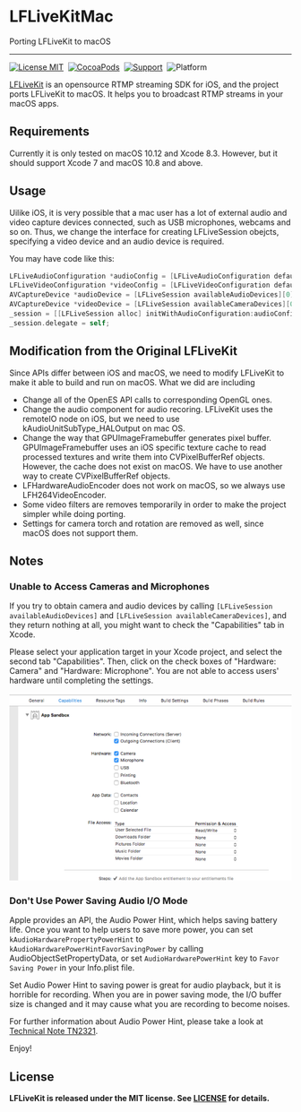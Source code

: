 # LFLiveKitMac

Porting LFLiveKit to macOS

---

[![License MIT](https://img.shields.io/badge/license-MIT-green.svg?style=flat)](https://raw.githubusercontent.com/KKBOX/LFLiveKitMac/blob/master/LICENSE)&nbsp;
[![CocoaPods](http://img.shields.io/cocoapods/v/LFLiveKitMac.svg?style=flat)](http://cocoapods.org/?q=LFLiveKitMac)&nbsp;
[![Support](https://img.shields.io/badge/macOS-10-orange.svg)](https://www.apple.com/tw/macos)&nbsp;
![Platform](https://img.shields.io/badge/platform-macOS-ff69b4.svg)&nbsp;


[LFLiveKit](https://github.com/LaiFengiOS/LFLiveKit) is an opensource
RTMP streaming SDK for iOS, and the project ports LFLiveKit to macOS.
It helps you to broadcast RTMP streams in your macOS apps.

## Requirements

Currently it is only tested on macOS 10.12 and Xcode 8.3. However, but it
should support Xcode 7 and macOS 10.8 and above.

## Usage

Uilike iOS, it is very possible that a mac user has a lot of external
audio and video capture devices connected, such as USB microphones,
webcams and so on. Thus, we change the interface for creating
LFLiveSession obejcts, specifying a video device and an audio device
is required.

You may have code like this:

``` objective-c
LFLiveAudioConfiguration *audioConfig = [LFLiveAudioConfiguration defaultConfiguration];
LFLiveVideoConfiguration *videoConfig = [LFLiveVideoConfiguration defaultConfigurationForQuality:LFLiveVideoQuality_Medium3];
AVCaptureDevice *audioDevice = [LFLiveSession availableAudioDevices][0];
AVCaptureDevice *videoDevice = [LFLiveSession availableCameraDevices][0];
_session = [[LFLiveSession alloc] initWithAudioConfiguration:audioConfig audioDevice:audioDevice videoConfiguration:videoConfig videoDevice:videoDevice captureType:LFLiveCaptureMaskAll];
_session.delegate = self;
```

## Modification from the Original LFLiveKit

Since APIs differ between iOS and macOS, we need to modify LFLiveKit
to make it able to build and run on macOS. What we did are including

* Change all of the OpenES API calls to corresponding OpenGL ones.
* Change the audio component for audio recoring. LFLiveKit uses the
  remoteIO node on iOS, but we need to use kAudioUnitSubType_HALOutput
  on mac OS.
* Change the way that GPUImageFramebuffer generates pixel
  buffer. GPUImageFramebuffer uses an iOS specific texture cache to
  read processed textures and write them into CVPixelBufferRef
  objects. However, the cache does not exist on macOS. We have to use
  another way to create CVPixelBufferRef objects.
* LFHardwareAudioEncoder does not work on macOS, so we always use
  LFH264VideoEncoder.
* Some video filters are removes temporarily in order to make the
  project simpler while doing porting.
* Settings for camera torch and rotation are removed as well, since
  macOS does not support them.

## Notes

### Unable to Access Cameras and Microphones

If you try to obtain camera and audio devices by calling
`[LFLiveSession availableAudioDevices]` and
`[LFLiveSession availableCameraDevices]`, and they return nothing at
all, you might want to check the "Capabilities" tab in Xcode.

Please select your application target in your Xcode project, and
select the second tab "Capabilities". Then, click on the check boxes
of "Hardware: Camera" and "Hardware: Microphone".  You are not able to
access users' hardware until completing the settings.

![xcode](xcode.png)

### Don't Use Power Saving Audio I/O Mode

Apple provides an API, the Audio Power Hint, which helps saving
battery life. Once you want to help users to save more power, you can
set `kAudioHardwarePropertyPowerHint` to
`kAudioHardwarePowerHintFavorSavingPower` by calling
AudioObjectSetPropertyData, or set `AudioHardwarePowerHint` key to
`Favor Saving Power` in your Info.plist file.

Set Audio Power Hint to saving power is great for audio playback, but
it is horrible for recording. When you are in power saving mode, the
I/O buffer size is changed and it may cause what you are recording to
become noises.

For further information about Audio Power Hint, please take a look at
[Technical Note TN2321](https://developer.apple.com/library/content/technotes/tn2321/_index.html).

Enjoy!


## License

 **LFLiveKit is released under the MIT license. See
 [LICENSE](https://github.com/KKBOX/LFLiveKitMac/blob/master/LICENSE) for details.**

